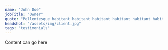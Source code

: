 ```yaml
---
name: "John Doe"
jobTitle: "Owner"
quote: "Pellentesque habitant habitant habitant habitant habitant habitant habitant morbi tristique senectus et netus et malesuada fames."
headshot: "/assets/img/client.jpg"
tags: "testimonials"
---
```



Content can go here
